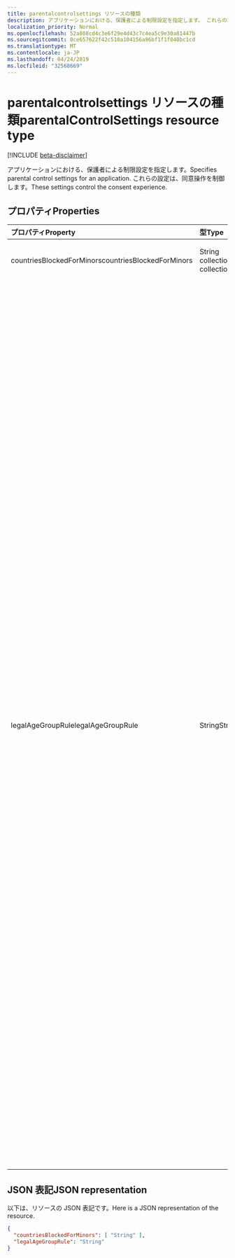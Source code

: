 ```yaml
---
title: parentalcontrolsettings リソースの種類
description: アプリケーションにおける、保護者による制限設定を指定します。 これらの設定は、同意操作を制御します。
localization_priority: Normal
ms.openlocfilehash: 52a808cd4c3e6f29e4d43c7c4ea5c9e30a81447b
ms.sourcegitcommit: 0ce657622f42c510a104156a96bf1f1f040bc1cd
ms.translationtype: MT
ms.contentlocale: ja-JP
ms.lasthandoff: 04/24/2019
ms.locfileid: "32568669"
---
```

# <a name="parentalcontrolsettings-resource-type"></a><span data-ttu-id="aa64f-104">parentalcontrolsettings リソースの種類</span><span class="sxs-lookup"><span data-stu-id="aa64f-104">parentalControlSettings resource type</span></span>

[!INCLUDE [beta-disclaimer](../../includes/beta-disclaimer.md)]

<span data-ttu-id="aa64f-105">アプリケーションにおける、保護者による制限設定を指定します。</span><span class="sxs-lookup"><span data-stu-id="aa64f-105">Specifies parental control settings for an application.</span></span> <span data-ttu-id="aa64f-106">これらの設定は、同意操作を制御します。</span><span class="sxs-lookup"><span data-stu-id="aa64f-106">These settings control the consent experience.</span></span>

## <a name="properties"></a><span data-ttu-id="aa64f-107">プロパティ</span><span class="sxs-lookup"><span data-stu-id="aa64f-107">Properties</span></span>

| <span data-ttu-id="aa64f-108">プロパティ</span><span class="sxs-lookup"><span data-stu-id="aa64f-108">Property</span></span> | <span data-ttu-id="aa64f-109">型</span><span class="sxs-lookup"><span data-stu-id="aa64f-109">Type</span></span> | <span data-ttu-id="aa64f-110">説明</span><span class="sxs-lookup"><span data-stu-id="aa64f-110">Description</span></span> |
:---------------|:--------|:----------|
|<span data-ttu-id="aa64f-111">countriesBlockedForMinors</span><span class="sxs-lookup"><span data-stu-id="aa64f-111">countriesBlockedForMinors</span></span>|<span data-ttu-id="aa64f-112">String collection</span><span class="sxs-lookup"><span data-stu-id="aa64f-112">String collection</span></span>| <span data-ttu-id="aa64f-113">[2 文字の ISO 国コード](https://www.iso.org/iso-3166-country-codes.html)を指定します。</span><span class="sxs-lookup"><span data-stu-id="aa64f-113">Specifies the [two-letter ISO country codes](https://www.iso.org/iso-3166-country-codes.html).</span></span> <span data-ttu-id="aa64f-114">この一覧で指定された国からの未成年者では、アプリケーションへのアクセスがブロックされます。</span><span class="sxs-lookup"><span data-stu-id="aa64f-114">Access to the application will be blocked for minors from the countries specified in this list.</span></span>|
|<span data-ttu-id="aa64f-115">legalAgeGroupRule</span><span class="sxs-lookup"><span data-stu-id="aa64f-115">legalAgeGroupRule</span></span>| <span data-ttu-id="aa64f-116">String</span><span class="sxs-lookup"><span data-stu-id="aa64f-116">String</span></span> | <span data-ttu-id="aa64f-117">アプリのユーザーに適用する法的年齢グループルールを指定します。</span><span class="sxs-lookup"><span data-stu-id="aa64f-117">Specifies the legal age group rule that applies to users of the app.</span></span> <span data-ttu-id="aa64f-118">以下のいずれかの値に設定できます。</span><span class="sxs-lookup"><span data-stu-id="aa64f-118">Can be set to one of the following values:</span></span> <table><tr><th><span data-ttu-id="aa64f-119">値</span><span class="sxs-lookup"><span data-stu-id="aa64f-119">Value</span></span></th><th><span data-ttu-id="aa64f-120">説明</span><span class="sxs-lookup"><span data-stu-id="aa64f-120">Description</span></span></th></tr><tr><td><span data-ttu-id="aa64f-121">許可</span><span class="sxs-lookup"><span data-stu-id="aa64f-121">Allow</span></span></td><td><span data-ttu-id="aa64f-122">既定値です。</span><span class="sxs-lookup"><span data-stu-id="aa64f-122">Default.</span></span> <span data-ttu-id="aa64f-123">リーガルの最小値を強制します。</span><span class="sxs-lookup"><span data-stu-id="aa64f-123">Enforces the legal minimum.</span></span> <span data-ttu-id="aa64f-124">これは、欧州連合と韓国の未成年者について、キッズセーフティが必要であることを意味します。</span><span class="sxs-lookup"><span data-stu-id="aa64f-124">This means parental consent is required for minors in the European Union and Korea.</span></span></td></tr><tr><td><span data-ttu-id="aa64f-125">requireconforprivacyservices</span><span class="sxs-lookup"><span data-stu-id="aa64f-125">RequireConsentForPrivacyServices</span></span></td><td><span data-ttu-id="aa64f-126">ユーザーが COPPA ルールに準拠する生年月日を指定することを強制します。</span><span class="sxs-lookup"><span data-stu-id="aa64f-126">Enforces the user to specify date of birth to comply with COPPA rules.</span></span> </td></tr><tr><td><span data-ttu-id="aa64f-127">requireconforminor</span><span class="sxs-lookup"><span data-stu-id="aa64f-127">RequireConsentForMinors</span></span></td><td><span data-ttu-id="aa64f-128">国のマイナールールに関係なく、18才以下の年齢に対しては、上位下位の同意が必要です。</span><span class="sxs-lookup"><span data-stu-id="aa64f-128">Requires parental consent for ages below 18, regardless of country minor rules.</span></span></td></tr><tr><td><span data-ttu-id="aa64f-129">requireconforkids</span><span class="sxs-lookup"><span data-stu-id="aa64f-129">RequireConsentForKids</span></span></td><td><span data-ttu-id="aa64f-130">国のマイナールールに関係なく、14才未満の年齢に対して上位下位の同意が必要です。</span><span class="sxs-lookup"><span data-stu-id="aa64f-130">Requires parental consent for ages below 14, regardless of country minor rules.</span></span></td></tr><tr><td><span data-ttu-id="aa64f-131">BlockMinors</span><span class="sxs-lookup"><span data-stu-id="aa64f-131">BlockMinors</span></span></td><td><span data-ttu-id="aa64f-132">未成年者がアプリを使用することをブロックします。</span><span class="sxs-lookup"><span data-stu-id="aa64f-132">Blocks minors from using the app.</span></span></td></tr></table> |

## <a name="json-representation"></a><span data-ttu-id="aa64f-133">JSON 表記</span><span class="sxs-lookup"><span data-stu-id="aa64f-133">JSON representation</span></span>
<span data-ttu-id="aa64f-134">以下は、リソースの JSON 表記です。</span><span class="sxs-lookup"><span data-stu-id="aa64f-134">Here is a JSON representation of the resource.</span></span>

<!--{
  "blockType": "resource",
  "@odata.type": "microsoft.graph.parentalControlSettings"
}-->
```json
{
  "countriesBlockedForMinors": [ "String" ],
  "legalAgeGroupRule": "String"
}

```
